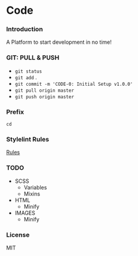 # Code

### Introduction
A Platform to start development in no time!

### GIT: PULL & PUSH
- `git status`
- `git add` .
- `git commit -m 'CODE-0: Initial Setup v1.0.0'`
- `git pull origin master`
- `git push origin master`

### Prefix
`cd`

### Stylelint Rules
[Rules](https://stylelint.io/user-guide/rules/)

### TODO
- SCSS
    - Variables
    - Mixins
- HTML
    - Minify
- IMAGES
    - Minify

### License
MIT

